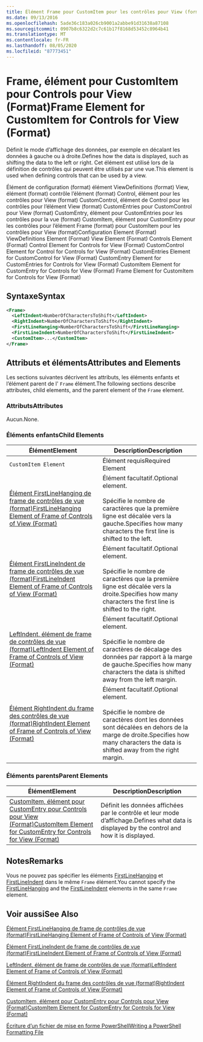 ```yaml
---
title: Élément Frame pour CustomItem pour les contrôles pour View (format) | Microsoft Docs
ms.date: 09/13/2016
ms.openlocfilehash: 5ade36c183a026cb9001a2abbe91d31638a87108
ms.sourcegitcommit: 0907b8c6322d2c7c61b17f8168d53452c8964b41
ms.translationtype: MT
ms.contentlocale: fr-FR
ms.lasthandoff: 08/05/2020
ms.locfileid: "87773451"
---
```

# <a name="frame-element-for-customitem-for-controls-for-view-format"></a><span data-ttu-id="98f8a-102">Frame, élément pour CustomItem pour Controls pour View (Format)</span><span class="sxs-lookup"><span data-stu-id="98f8a-102">Frame Element for CustomItem for Controls for View (Format)</span></span>

<span data-ttu-id="98f8a-103">Définit le mode d’affichage des données, par exemple en décalant les données à gauche ou à droite.</span><span class="sxs-lookup"><span data-stu-id="98f8a-103">Defines how the data is displayed, such as shifting the data to the left or right.</span></span> <span data-ttu-id="98f8a-104">Cet élément est utilisé lors de la définition de contrôles qui peuvent être utilisés par une vue.</span><span class="sxs-lookup"><span data-stu-id="98f8a-104">This element is used when defining controls that can be used by a view.</span></span>

<span data-ttu-id="98f8a-105">Élément de configuration (format) élément ViewDefinitions (format) View, élément (format) contrôle l’élément (format) Control, élément pour les contrôles pour View (format) CustomControl, élément de Control pour les contrôles pour l’élément View (format) CustomEntries pour CustomControl pour View (format) CustomEntry, élément pour CustomEntries pour les contrôles pour la vue (format) CustomItem, élément pour CustomEntry pour les contrôles pour l’élément Frame (format) pour CustomItem pour les contrôles pour View (format)</span><span class="sxs-lookup"><span data-stu-id="98f8a-105">Configuration Element (Format) ViewDefinitions Element (Format) View Element (Format) Controls Element (Format) Control Element for Controls for View (Format) CustomControl Element for Control for Controls for View (Format) CustomEntries Element for CustomControl for View (Format) CustomEntry Element for CustomEntries for Controls for View (Format) CustomItem Element for CustomEntry for Controls for View (Format) Frame Element for CustomItem for Controls for View (Format)</span></span>

## <a name="syntax"></a><span data-ttu-id="98f8a-106">Syntaxe</span><span class="sxs-lookup"><span data-stu-id="98f8a-106">Syntax</span></span>

```xml
<Frame>
  <LeftIndent>NumberOfCharactersToShift</LeftIndent>
  <RightIndent>NumberOfCharactersToShift</RightIndent>
  <FirstLineHanging>NumberOfCharactersToShift</FirstLineHanging>
  <FirstLineIndent>NumberOfCharactersToShift</FirstLineIndent>
  <CustomItem>...</CustomItem>
</Frame>
```

## <a name="attributes-and-elements"></a><span data-ttu-id="98f8a-107">Attributs et éléments</span><span class="sxs-lookup"><span data-stu-id="98f8a-107">Attributes and Elements</span></span>

<span data-ttu-id="98f8a-108">Les sections suivantes décrivent les attributs, les éléments enfants et l’élément parent de l' `Frame` élément.</span><span class="sxs-lookup"><span data-stu-id="98f8a-108">The following sections describe attributes, child elements, and the parent element of the `Frame` element.</span></span>

### <a name="attributes"></a><span data-ttu-id="98f8a-109">Attributs</span><span class="sxs-lookup"><span data-stu-id="98f8a-109">Attributes</span></span>

<span data-ttu-id="98f8a-110">Aucun.</span><span class="sxs-lookup"><span data-stu-id="98f8a-110">None.</span></span>

### <a name="child-elements"></a><span data-ttu-id="98f8a-111">Éléments enfants</span><span class="sxs-lookup"><span data-stu-id="98f8a-111">Child Elements</span></span>

|<span data-ttu-id="98f8a-112">Élément</span><span class="sxs-lookup"><span data-stu-id="98f8a-112">Element</span></span>|<span data-ttu-id="98f8a-113">Description</span><span class="sxs-lookup"><span data-stu-id="98f8a-113">Description</span></span>|
|-------------|-----------------|
|`CustomItem Element`|<span data-ttu-id="98f8a-114">Élément requis</span><span class="sxs-lookup"><span data-stu-id="98f8a-114">Required Element</span></span>|
|[<span data-ttu-id="98f8a-115">Élément FirstLineHanging de frame de contrôles de vue (format)</span><span class="sxs-lookup"><span data-stu-id="98f8a-115">FirstLineHanging Element of Frame of Controls of View (Format)</span></span>](./firstlinehanging-element-for-frame-for-controls-for-view-format.md)|<span data-ttu-id="98f8a-116">Élément facultatif.</span><span class="sxs-lookup"><span data-stu-id="98f8a-116">Optional element.</span></span><br /><br /> <span data-ttu-id="98f8a-117">Spécifie le nombre de caractères que la première ligne est décalée vers la gauche.</span><span class="sxs-lookup"><span data-stu-id="98f8a-117">Specifies how many characters the first line is shifted to the left.</span></span>|
|[<span data-ttu-id="98f8a-118">Élément FirstLineIndent de frame de contrôles de vue (format)</span><span class="sxs-lookup"><span data-stu-id="98f8a-118">FirstLineIndent Element of Frame of Controls of View (Format)</span></span>](./firstlineindent-element-for-frame-for-controls-for-view-format.md)|<span data-ttu-id="98f8a-119">Élément facultatif.</span><span class="sxs-lookup"><span data-stu-id="98f8a-119">Optional element.</span></span><br /><br /> <span data-ttu-id="98f8a-120">Spécifie le nombre de caractères que la première ligne est décalée vers la droite.</span><span class="sxs-lookup"><span data-stu-id="98f8a-120">Specifies how many characters the first line is shifted to the right.</span></span>|
|[<span data-ttu-id="98f8a-121">LeftIndent, élément de frame de contrôles de vue (format)</span><span class="sxs-lookup"><span data-stu-id="98f8a-121">LeftIndent Element of Frame of Controls of View (Format)</span></span>](./leftindent-element-for-frame-for-controls-for-view-format.md)|<span data-ttu-id="98f8a-122">Élément facultatif.</span><span class="sxs-lookup"><span data-stu-id="98f8a-122">Optional element.</span></span><br /><br /> <span data-ttu-id="98f8a-123">Spécifie le nombre de caractères de décalage des données par rapport à la marge de gauche.</span><span class="sxs-lookup"><span data-stu-id="98f8a-123">Specifies how many characters the data is shifted away from the left margin.</span></span>|
|[<span data-ttu-id="98f8a-124">Élément RightIndent du frame des contrôles de vue (format)</span><span class="sxs-lookup"><span data-stu-id="98f8a-124">RightIndent Element of Frame of Controls of View (Format)</span></span>](./rightindent-element-for-frame-for-controls-for-view-format.md)|<span data-ttu-id="98f8a-125">Élément facultatif.</span><span class="sxs-lookup"><span data-stu-id="98f8a-125">Optional element.</span></span><br /><br /> <span data-ttu-id="98f8a-126">Spécifie le nombre de caractères dont les données sont décalées en dehors de la marge de droite.</span><span class="sxs-lookup"><span data-stu-id="98f8a-126">Specifies how many characters the data is shifted away from the right margin.</span></span>|

### <a name="parent-elements"></a><span data-ttu-id="98f8a-127">Éléments parents</span><span class="sxs-lookup"><span data-stu-id="98f8a-127">Parent Elements</span></span>

|<span data-ttu-id="98f8a-128">Élément</span><span class="sxs-lookup"><span data-stu-id="98f8a-128">Element</span></span>|<span data-ttu-id="98f8a-129">Description</span><span class="sxs-lookup"><span data-stu-id="98f8a-129">Description</span></span>|
|-------------|-----------------|
|[<span data-ttu-id="98f8a-130">CustomItem, élément pour CustomEntry pour Controls pour View (Format)</span><span class="sxs-lookup"><span data-stu-id="98f8a-130">CustomItem Element for CustomEntry for Controls for View (Format)</span></span>](./customitem-element-for-customentry-for-controls-for-view-format.md)|<span data-ttu-id="98f8a-131">Définit les données affichées par le contrôle et leur mode d’affichage.</span><span class="sxs-lookup"><span data-stu-id="98f8a-131">Defines what data is displayed by the control and how it is displayed.</span></span>|

## <a name="remarks"></a><span data-ttu-id="98f8a-132">Notes</span><span class="sxs-lookup"><span data-stu-id="98f8a-132">Remarks</span></span>

<span data-ttu-id="98f8a-133">Vous ne pouvez pas spécifier les éléments [FirstLineHanging](./firstlinehanging-element-for-frame-for-controls-for-view-format.md) et [FirstLineIndent](./firstlineindent-element-for-frame-for-controls-for-view-format.md) dans le même `Frame` élément.</span><span class="sxs-lookup"><span data-stu-id="98f8a-133">You cannot specify the [FirstLineHanging](./firstlinehanging-element-for-frame-for-controls-for-view-format.md) and the [FirstLineIndent](./firstlineindent-element-for-frame-for-controls-for-view-format.md) elements in the same `Frame` element.</span></span>

## <a name="see-also"></a><span data-ttu-id="98f8a-134">Voir aussi</span><span class="sxs-lookup"><span data-stu-id="98f8a-134">See Also</span></span>

[<span data-ttu-id="98f8a-135">Élément FirstLineHanging de frame de contrôles de vue (format)</span><span class="sxs-lookup"><span data-stu-id="98f8a-135">FirstLineHanging Element of Frame of Controls of View (Format)</span></span>](./firstlinehanging-element-for-frame-for-controls-for-view-format.md)

[<span data-ttu-id="98f8a-136">Élément FirstLineIndent de frame de contrôles de vue (format)</span><span class="sxs-lookup"><span data-stu-id="98f8a-136">FirstLineIndent Element of Frame of Controls of View (Format)</span></span>](./firstlineindent-element-for-frame-for-controls-for-view-format.md)

[<span data-ttu-id="98f8a-137">LeftIndent, élément de frame de contrôles de vue (format)</span><span class="sxs-lookup"><span data-stu-id="98f8a-137">LeftIndent Element of Frame of Controls of View (Format)</span></span>](./leftindent-element-for-frame-for-controls-for-view-format.md)

[<span data-ttu-id="98f8a-138">Élément RightIndent du frame des contrôles de vue (format)</span><span class="sxs-lookup"><span data-stu-id="98f8a-138">RightIndent Element of Frame of Controls of View (Format)</span></span>](./rightindent-element-for-frame-for-controls-for-view-format.md)

[<span data-ttu-id="98f8a-139">CustomItem, élément pour CustomEntry pour Controls pour View (Format)</span><span class="sxs-lookup"><span data-stu-id="98f8a-139">CustomItem Element for CustomEntry for Controls for View (Format)</span></span>](./customitem-element-for-customentry-for-controls-for-view-format.md)

[<span data-ttu-id="98f8a-140">Écriture d’un fichier de mise en forme PowerShell</span><span class="sxs-lookup"><span data-stu-id="98f8a-140">Writing a PowerShell Formatting File</span></span>](./writing-a-powershell-formatting-file.md)
